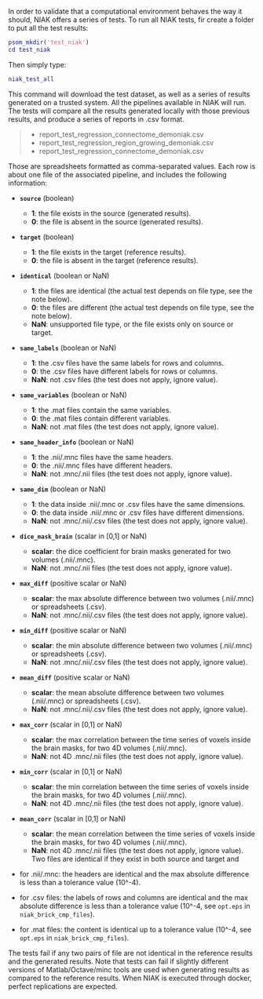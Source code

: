 In order to validate that a computational environment behaves the way it should, NIAK offers a series of tests. To run all NIAK tests, fir create a folder to put all the test results:
````matlab
psom_mkdir('test_niak')
cd test_niak
````
Then simply type:
````matlab
niak_test_all
````
This command will download the test dataset, as well as a series of results generated on a trusted system. All the pipelines available in NIAK will run. The tests will compare all the results generated locally with those previous results, and produce a series of reports in .csv format. 
> * report_test_regression_connectome_demoniak.csv
> * report_test_regression_region_growing_demoniak.csv
> * report_test_regression_connectome_demoniak.csv

Those are spreadsheets formatted as comma-separated values. Each row is about one file of the associated pipeline, and includes the following information: 

 * **`source`** (boolean) 
   * **1**: the file exists in the source (generated results).
   * **0**: the file is absent in the source (generated results).
 * **`target`** (boolean) 
   * **1**: the file exists in the target (reference results).
   * **0**: the file is absent in the target (reference results). 
 * **`identical`** (boolean or NaN) 
   * **1**: the files are identical (the actual test depends on file type, see the note below).
   * **0**: the files are different (the actual test depends on file type, see the note below).
   * **NaN**: unsupported file type, or the file exists only on source or target. 
 * **`same_labels`** (boolean or NaN)
   * **1**: the .csv files have the same labels for rows and columns. 
   * **0**: the .csv files have different labels for rows or columns. 
   * **NaN**: not .csv files (the test does not apply, ignore value). 
 * **`same_variables`** (boolean or NaN) 
   * **1**: the .mat files contain the same variables. 
   * **0**: the .mat files contain different variables.
   * **NaN**: not .mat files (the test does not apply, ignore value).
 * **`same_header_info`** (boolean or NaN) 
   * **1**: the .nii/.mnc files have the same headers. 
   * **0**: the .nii/.mnc files have different headers. 
   * **NaN**: not .mnc/.nii files (the test does not apply, ignore value). 
 * **`same_dim`** (boolean or NaN)
   * **1**: the data inside .nii/.mnc or .csv files have the same dimensions.
   * **0**: the data inside .nii/.mnc or .csv files have different dimensions.
   * **NaN**: not .mnc/.nii/.csv files (the test does not apply, ignore value).  
 * **`dice_mask_brain`** (scalar in [0,1] or NaN) 
   * **scalar**: the dice coefficient for brain masks generated for two volumes (.nii/.mnc).
   * **NaN**: not .mnc/.nii files (the test does not apply, ignore value).
 * **`max_diff`** (positive scalar or NaN) 
   * **scalar**: the max absolute difference between two volumes (.nii/.mnc) or spreadsheets (.csv).
   * **NaN**: not .mnc/.nii/.csv files (the test does not apply, ignore value). 
 * **`min_diff`** (positive scalar or NaN) 
   * **scalar**: the min absolute difference between two volumes (.nii/.mnc) or spreadsheets (.csv). 
   * **NaN**: not .mnc/.nii/.csv files (the test does not apply, ignore value).
 * **`mean_diff`** (positive scalar or NaN)
   * **scalar**: the mean absolute difference between two volumes (.nii/.mnc) or spreadsheets (.csv).
   * **NaN**: not .mnc/.nii/.csv files (the test does not apply, ignore value).
 * **`max_corr`** (scalar in [0,1] or NaN)
   * **scalar**: the max correlation between the time series of voxels inside the brain masks, for two 4D volumes (.nii/.mnc). 
   * **NaN**: not 4D .mnc/.nii files (the test does not apply, ignore value).
 * **`min_corr`** (scalar in [0,1] or NaN) 
   * **scalar**: the min correlation between the time series of voxels inside the brain masks, for two 4D volumes (.nii/.mnc). 
   * **NaN**: not 4D .mnc/.nii files (the test does not apply, ignore value).
 * **`mean_corr`** (scalar in [0,1] or NaN) 
   * **scalar**: the mean correlation between the time series of voxels inside the brain masks, for two 4D volumes (.nii/.mnc). 
   * **NaN**: not 4D .mnc/.nii files (the test does not apply, ignore value).
Two files are identical if they exist in both source and target and 

* for .nii/.mnc: the headers are identical and the max absolute difference is less than a tolerance value (10^-4). 
* for .csv files: the labels of rows and columns are identical and the max absolute difference is less than a tolerance value (10^-4, see `opt.eps` in `niak_brick_cmp_files`). 
* for .mat files: the content is identical up to a tolerance value (10^-4, see `opt.eps` in `niak_brick_cmp_files`).

The tests fail if any two pairs of file are not identical in the reference results and the generated results. Note that tests can fail if slightly different versions of Matlab/Octave/minc tools are used when generating results as compared to the reference results. When NIAK is executed through docker, perfect replications are expected.
